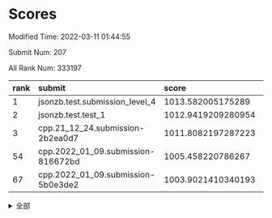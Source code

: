# Scores

Modified Time: 2022-03-11 01:44:55

Submit Num: 207

All Rank Num: 333197

| rank |               submit               |       score        |       sigma        | pk_num |
| :--- | :--------------------------------- | :----------------- | :----------------- | :----- |
| 1    | jsonzb.test.submission_level_4     | 1013.582005175289  | 0.8046550395324998 | 6437   |
| 2    | jsonzb.test.test_1                 | 1012.9419209280954 | 0.7983626342126469 | 6437   |
| 3    | cpp.21_12_24.submission-2b2ea0d7   | 1011.8082197287223 | 0.7951870006460537 | 6438   |
| 54   | cpp.2022_01_09.submission-816672bd | 1005.458220786267  | 0.7262021562510232 | 6439   |
| 67   | cpp.2022_01_09.submission-5b0e3de2 | 1003.9021410340193 | 0.7140795976221845 | 6441   |


<details>
<summary>全部</summary>

| rank |                 submit                 |       score        |       sigma        | pk_num |
| :--- | :------------------------------------- | :----------------- | :----------------- | :----- |
| 1    | jsonzb.test.submission_level_4         | 1013.582005175289  | 0.8046550395324998 | 6437   |
| 2    | jsonzb.test.test_1                     | 1012.9419209280954 | 0.7983626342126469 | 6437   |
| 3    | cpp.21_12_24.submission-2b2ea0d7       | 1011.8082197287223 | 0.7951870006460537 | 6438   |
| 4    | gobigger.level_3.submission_level_3_45 | 1011.2996577203796 | 0.7694911408757388 | 6433   |
| 5    | gobigger.level_3.submission_level_3_30 | 1011.0744626880362 | 0.7600322091794097 | 6436   |
| 6    | gobigger.level_3.submission_level_3_41 | 1010.9687936791904 | 0.758234156450105  | 6436   |
| 7    | gobigger.level_3.submission_level_3_46 | 1010.9429587985662 | 0.7708881442797463 | 6442   |
| 8    | gobigger.level_3.submission_level_3_1  | 1010.9295003452472 | 0.7810994537383102 | 6436   |
| 9    | gobigger.level_3.submission_level_3_11 | 1010.845580840714  | 0.7596629827461272 | 6440   |
| 10   | gobigger.level_3.submission_level_3_44 | 1010.8277757485378 | 0.7530674145261078 | 6438   |
| 11   | gobigger.level_3.submission_level_3_14 | 1010.7999923485511 | 0.7602662171160962 | 6438   |
| 12   | gobigger.level_3.submission_level_3_17 | 1010.6922041749006 | 0.7912160154801087 | 6435   |
| 13   | gobigger.level_3.submission_level_3_25 | 1010.5974125087193 | 0.777209852734825  | 6431   |
| 14   | gobigger.level_3.submission_level_3_43 | 1010.5124524715754 | 0.7592376646117701 | 6445   |
| 15   | gobigger.level_3.submission_level_3_23 | 1010.4991793994556 | 0.7647500123224924 | 6443   |
| 16   | gobigger.level_3.submission_level_3_7  | 1010.4902297190381 | 0.74520998683602   | 6440   |
| 17   | gobigger.level_3.submission_level_3_42 | 1010.4374306550958 | 0.7792423958446097 | 6438   |
| 18   | gobigger.level_3.submission_level_3_6  | 1010.4184702338514 | 0.7781610409017494 | 6442   |
| 19   | gobigger.level_3.submission_level_3_13 | 1010.3855631747183 | 0.7523728013910317 | 6439   |
| 20   | gobigger.level_3.submission_level_3_38 | 1010.3777014521404 | 0.7606886113689615 | 6439   |
| 21   | gobigger.level_3.submission_level_3_5  | 1010.3304317318879 | 0.7645359914601962 | 6435   |
| 22   | gobigger.level_3.submission_level_3_39 | 1010.317454372034  | 0.7940719566687165 | 6444   |
| 23   | gobigger.level_3.submission_level_3_36 | 1010.2800627288225 | 0.7779179966457734 | 6440   |
| 24   | gobigger.level_3.submission_level_3_24 | 1010.2779040363476 | 0.7606862963812904 | 6440   |
| 25   | gobigger.level_3.submission_level_3_4  | 1010.1802003033898 | 0.765423420694123  | 6438   |
| 26   | gobigger.level_3.submission_level_3_26 | 1010.1745701137359 | 0.7524610341449378 | 6431   |
| 27   | gobigger.level_3.submission_level_3_48 | 1010.1005566984442 | 0.7792097273009295 | 6441   |
| 28   | gobigger.level_3.submission_level_3_19 | 1010.0092160587966 | 0.7632785443948648 | 6438   |
| 29   | gobigger.level_3.submission_level_3_16 | 1009.9538946297818 | 0.737939444247502  | 6439   |
| 30   | gobigger.level_3.submission_level_3_12 | 1009.9236901689146 | 0.7496839716078084 | 6437   |
| 31   | gobigger.level_3.submission_level_3_10 | 1009.9074825534174 | 0.7491640844349556 | 6443   |
| 32   | gobigger.level_3.submission_level_3_29 | 1009.8675152348451 | 0.7758482235685774 | 6438   |
| 33   | gobigger.level_3.submission_level_3_35 | 1009.8586884666016 | 0.7358223226205586 | 6432   |
| 34   | gobigger.level_3.submission_level_3_37 | 1009.832146442773  | 0.764973570598814  | 6441   |
| 35   | gobigger.level_3.submission_level_3_49 | 1009.8263211104372 | 0.7554495371519597 | 6437   |
| 36   | gobigger.level_3.submission_level_3_33 | 1009.8091265168181 | 0.7615751700338927 | 6440   |
| 37   | gobigger.level_3.submission_level_3_8  | 1009.783375966947  | 0.7496626221809591 | 6440   |
| 38   | gobigger.level_3.submission_level_3_31 | 1009.7672572001246 | 0.7518790154091166 | 6438   |
| 39   | gobigger.level_3.submission_level_3_28 | 1009.7527652098231 | 0.7568439206423809 | 6437   |
| 40   | gobigger.level_3.submission_level_3_40 | 1009.7073010572043 | 0.7601693791670213 | 6432   |
| 41   | gobigger.level_3.submission_level_3_3  | 1009.6883706977092 | 0.7276706356993483 | 6446   |
| 42   | gobigger.level_3.submission_level_3_0  | 1009.6085365101848 | 0.7681527564219152 | 6436   |
| 43   | gobigger.level_3.submission_level_3_27 | 1009.5870986893603 | 0.7691403805766588 | 6440   |
| 44   | gobigger.level_3.submission_level_3_21 | 1009.5574468888277 | 0.7620959973935012 | 6438   |
| 45   | gobigger.level_3.submission_level_3_22 | 1009.5354515447402 | 0.7479336492512622 | 6435   |
| 46   | gobigger.level_3.submission_level_3_18 | 1009.4429291499573 | 0.75710250210275   | 6439   |
| 47   | gobigger.level_3.submission_level_3_32 | 1009.4200866531355 | 0.7514037385115682 | 6438   |
| 48   | gobigger.level_3.submission_level_3_20 | 1009.347816393194  | 0.7483920147783124 | 6441   |
| 49   | gobigger.level_3.submission_level_3_9  | 1009.2720568852227 | 0.7573189550324851 | 6439   |
| 50   | gobigger.level_3.submission_level_3_2  | 1009.0885740030194 | 0.7399794055688221 | 6437   |
| 51   | gobigger.level_3.submission_level_3_34 | 1008.7641029706324 | 0.7640182542344499 | 6435   |
| 52   | gobigger.level_3.submission_level_3_15 | 1008.2646628867946 | 0.7434426223999412 | 6437   |
| 53   | gobigger.level_3.submission_level_3_47 | 1007.8314135278458 | 0.74574494265771   | 6442   |
| 54   | cpp.2022_01_09.submission-816672bd     | 1005.458220786267  | 0.7262021562510232 | 6439   |
| 55   | gobigger.level_1.submission_level_1_11 | 1005.230643397917  | 0.7141180822562871 | 6434   |
| 56   | gobigger.level_1.submission_level_1_34 | 1005.0920547193653 | 0.7202875416325912 | 6440   |
| 57   | gobigger.level_1.submission_level_1_29 | 1005.0901911716508 | 0.7206025965458047 | 6443   |
| 58   | gobigger.level_1.submission_level_1_2  | 1005.0291685233805 | 0.7324280679064004 | 6439   |
| 59   | gobigger.level_1.submission_level_1_19 | 1005.0004405952286 | 0.734648802805418  | 6445   |
| 60   | gobigger.level_1.submission_level_1_32 | 1004.9741168108255 | 0.7155702856103715 | 6440   |
| 61   | gobigger.level_1.submission_level_1_26 | 1004.9515193104618 | 0.7208849407443906 | 6440   |
| 62   | gobigger.level_1.submission_level_1_15 | 1004.2014071331286 | 0.732522919102933  | 6441   |
| 63   | gobigger.level_1.submission_level_1_39 | 1004.1345734406904 | 0.7227624888079254 | 6443   |
| 64   | gobigger.level_1.submission_level_1_6  | 1004.1115516102783 | 0.7267312746167923 | 6441   |
| 65   | gobigger.level_1.submission_level_1_17 | 1004.0283870620913 | 0.724001990775876  | 6441   |
| 66   | gobigger.level_1.submission_level_1_42 | 1003.9309637979846 | 0.7117966877515126 | 6438   |
| 67   | cpp.2022_01_09.submission-5b0e3de2     | 1003.9021410340193 | 0.7140795976221845 | 6441   |
| 68   | gobigger.level_1.submission_level_1_44 | 1003.8793490894585 | 0.7267548421036837 | 6438   |
| 69   | gobigger.level_1.submission_level_1_12 | 1003.8366828642421 | 0.7169899988704552 | 6439   |
| 70   | gobigger.level_1.submission_level_1_7  | 1003.8311730549558 | 0.7197510881904396 | 6439   |
| 71   | gobigger.level_1.submission_level_1_35 | 1003.8308846146999 | 0.7289823919343776 | 6442   |
| 72   | gobigger.level_1.submission_level_1_30 | 1003.7376502147985 | 0.71668061795291   | 6441   |
| 73   | gobigger.level_1.submission_level_1_13 | 1003.6682153660064 | 0.7200581460702737 | 6436   |
| 74   | gobigger.level_1.submission_level_1_45 | 1003.6604527103849 | 0.7246760788757586 | 6436   |
| 75   | gobigger.level_1.submission_level_1_31 | 1003.5907847322421 | 0.7179887460950785 | 6441   |
| 76   | gobigger.level_1.submission_level_1_21 | 1003.5555479958879 | 0.7123287260749089 | 6441   |
| 77   | gobigger.level_1.submission_level_1_27 | 1003.524047569198  | 0.7166289660875874 | 6437   |
| 78   | gobigger.level_1.submission_level_1_3  | 1003.5223798594949 | 0.717125966425877  | 6436   |
| 79   | gobigger.level_1.submission_level_1_9  | 1003.496038906885  | 0.718258190554421  | 6438   |
| 80   | gobigger.level_1.submission_level_1_49 | 1003.4185441820567 | 0.7050083528109559 | 6439   |
| 81   | gobigger.level_1.submission_level_1_18 | 1003.4130456466646 | 0.7184341009984576 | 6440   |
| 82   | gobigger.level_1.submission_level_1_37 | 1003.4125025542185 | 0.7197133279700939 | 6434   |
| 83   | gobigger.level_1.submission_level_1_25 | 1003.4102885567445 | 0.7172164293420662 | 6438   |
| 84   | gobigger.level_1.submission_level_1_48 | 1003.3968923576302 | 0.7102292333357054 | 6439   |
| 85   | gobigger.level_1.submission_level_1_16 | 1003.3703054902728 | 0.7174020957590385 | 6439   |
| 86   | gobigger.level_1.submission_level_1_1  | 1003.2963319681229 | 0.7148678617469612 | 6440   |
| 87   | gobigger.level_1.submission_level_1_46 | 1003.2596805036474 | 0.7271110016916825 | 6440   |
| 88   | gobigger.level_1.submission_level_1_33 | 1003.2024857219895 | 0.7211612255316692 | 6436   |
| 89   | gobigger.level_1.submission_level_1_24 | 1003.1937368547109 | 0.7193063069421575 | 6437   |
| 90   | gobigger.level_1.submission_level_1_14 | 1003.0709003494703 | 0.7202772454632653 | 6439   |
| 91   | gobigger.level_1.submission_level_1_41 | 1002.9275347651501 | 0.7085961742690021 | 6434   |
| 92   | gobigger.level_1.submission_level_1_43 | 1002.9058382351416 | 0.7146694908041724 | 6436   |
| 93   | gobigger.level_1.submission_level_1_23 | 1002.8691159269255 | 0.711167074404317  | 6440   |
| 94   | gobigger.level_1.submission_level_1_8  | 1002.8341343908196 | 0.7215511605921152 | 6440   |
| 95   | gobigger.level_1.submission_level_1_4  | 1002.808440320912  | 0.7175847306437511 | 6447   |
| 96   | gobigger.level_1.submission_level_1_5  | 1002.7719427974932 | 0.7181882912635712 | 6440   |
| 97   | gobigger.level_1.submission_level_1_0  | 1002.7660350940145 | 0.712865163352469  | 6439   |
| 98   | gobigger.level_1.submission_level_1_22 | 1002.7267421329373 | 0.7334992862124414 | 6434   |
| 99   | gobigger.level_1.submission_level_1_38 | 1002.7137029687448 | 0.7182379590669163 | 6442   |
| 100  | gobigger.level_1.submission_level_1_40 | 1002.6361071171164 | 0.7086392989516275 | 6433   |
| 101  | gobigger.level_1.submission_level_1_10 | 1002.487778101106  | 0.702386810657047  | 6436   |
| 102  | gobigger.level_1.submission_level_1_36 | 1002.3611100245985 | 0.7160114371326287 | 6441   |
| 103  | gobigger.level_1.submission_level_1_20 | 1002.097127719469  | 0.7155615096779313 | 6436   |
| 104  | gobigger.level_1.submission_level_1_28 | 1002.0483529398007 | 0.7174282795246129 | 6440   |
| 105  | gobigger.level_1.submission_level_1_47 | 1001.9131431898657 | 0.7201269584405371 | 6436   |
| 106  | gobigger.random.submission_random_11   | 997.1919101226536  | 0.7196827297476813 | 6444   |
| 107  | gobigger.random.submission_random_5    | 997.1069262607956  | 0.7153045032385575 | 6435   |
| 108  | gobigger.random.submission_random_33   | 997.0833877588888  | 0.7230394935632526 | 6445   |
| 109  | gobigger.random.submission_random_49   | 997.0314659037504  | 0.7037969497867415 | 6438   |
| 110  | gobigger.random.submission_random_31   | 996.9590396267887  | 0.7011050212422614 | 6437   |
| 111  | gobigger.random.submission_random_29   | 996.9350669622864  | 0.7069674130062146 | 6437   |
| 112  | gobigger.random.submission_random_19   | 996.8654135284436  | 0.7113059119685465 | 6442   |
| 113  | gobigger.random.submission_random_43   | 996.8586990270697  | 0.7063296925132029 | 6435   |
| 114  | gobigger.random.submission_random_46   | 996.8326844197687  | 0.6969004077046594 | 6439   |
| 115  | gobigger.random.submission_random_47   | 996.7877420206429  | 0.717511371183549  | 6439   |
| 116  | gobigger.random.submission_random_8    | 996.629028566215   | 0.6965807483485219 | 6435   |
| 117  | gobigger.random.submission_random_23   | 996.5932403791211  | 0.7146534227914336 | 6439   |
| 118  | gobigger.random.submission_random_42   | 996.5469128199815  | 0.7119297961080359 | 6442   |
| 119  | gobigger.random.submission_random_2    | 996.4522325820137  | 0.7159338369637609 | 6442   |
| 120  | gobigger.random.submission_random_26   | 996.4129603202528  | 0.7190868286918753 | 6439   |
| 121  | gobigger.random.submission_random_16   | 996.3505539272587  | 0.7110087696724157 | 6438   |
| 122  | gobigger.random.submission_random_40   | 996.3053082614892  | 0.7042101117692311 | 6441   |
| 123  | gobigger.random.submission_random_30   | 996.1827371177832  | 0.7219519394192545 | 6441   |
| 124  | gobigger.random.submission_random_41   | 996.1376366328595  | 0.7020115524509106 | 6438   |
| 125  | gobigger.random.submission_random_13   | 996.0712951583401  | 0.7084212739483762 | 6439   |
| 126  | gobigger.random.submission_random_22   | 996.0630744234736  | 0.7229661674306259 | 6438   |
| 127  | gobigger.random.submission_random_24   | 996.0260589352566  | 0.7117355787278892 | 6440   |
| 128  | gobigger.random.submission_random_35   | 995.897277726279   | 0.7179691027891292 | 6437   |
| 129  | gobigger.random.submission_random_48   | 995.8804142222558  | 0.700268259661447  | 6444   |
| 130  | gobigger.random.submission_random_9    | 995.8418345478078  | 0.7057346439560809 | 6441   |
| 131  | gobigger.random.submission_random_25   | 995.7674551160662  | 0.7258498386131241 | 6437   |
| 132  | gobigger.random.submission_random_0    | 995.7671560816325  | 0.7125220704809091 | 6442   |
| 133  | gobigger.random.submission_random_18   | 995.7659792292976  | 0.711376203656523  | 6439   |
| 134  | gobigger.random.submission_random_36   | 995.7521522597777  | 0.7203448406696199 | 6443   |
| 135  | gobigger.random.submission_random_45   | 995.7519095492604  | 0.7037230327857918 | 6437   |
| 136  | gobigger.random.submission_random_6    | 995.7087855394258  | 0.7122808334761073 | 6442   |
| 137  | gobigger.random.submission_random_15   | 995.6649999446591  | 0.6993330413816259 | 6440   |
| 138  | gobigger.random.submission_random_34   | 995.6612268072648  | 0.7062756351113936 | 6440   |
| 139  | gobigger.random.submission_random_38   | 995.6442728703385  | 0.7170386234484704 | 6442   |
| 140  | gobigger.random.submission_random_10   | 995.6301720406558  | 0.7275487893113175 | 6437   |
| 141  | gobigger.random.submission_random_12   | 995.5302047962126  | 0.7191394736919438 | 6438   |
| 142  | gobigger.random.submission_random_4    | 995.5179268592253  | 0.7016661832862081 | 6434   |
| 143  | gobigger.random.submission_random_7    | 995.4645352507611  | 0.7156337134323933 | 6437   |
| 144  | gobigger.random.submission_random_27   | 995.4397429207637  | 0.7287638611595331 | 6439   |
| 145  | gobigger.random.submission_random_14   | 995.4145305347695  | 0.706138728392164  | 6438   |
| 146  | gobigger.random.submission_random_37   | 995.3844018553781  | 0.7177983698075447 | 6435   |
| 147  | gobigger.random.submission_random_44   | 995.3286510743568  | 0.715627122869007  | 6438   |
| 148  | gobigger.random.submission_random_3    | 995.3147847921708  | 0.7065339222125148 | 6444   |
| 149  | gobigger.random.submission_random_21   | 995.2852102013198  | 0.7268412578781648 | 6439   |
| 150  | gobigger.random.submission_random_32   | 995.1674457815218  | 0.7131342266717804 | 6434   |
| 151  | gobigger.random.submission_random_28   | 995.1476266402215  | 0.71511215475113   | 6439   |
| 152  | gobigger.random.submission_random_1    | 995.1230559975023  | 0.7108698433090446 | 6441   |
| 153  | gobigger.random.submission_random_39   | 995.064738243419   | 0.7307161613653507 | 6436   |
| 154  | gobigger.random.submission_random_17   | 995.0635858265348  | 0.7228939245806874 | 6435   |
| 155  | gobigger.random.submission_random_20   | 995.0175245561257  | 0.7207759499720378 | 6440   |
| 156  | gobigger.level_2.submission_level_2_48 | 994.1341842225511  | 0.7385007426282251 | 6437   |
| 157  | gobigger.level_2.submission_level_2_28 | 993.6357838570648  | 0.7465486906383898 | 6435   |
| 158  | gobigger.level_2.submission_level_2_9  | 993.4541108808567  | 0.7453221406586159 | 6444   |
| 159  | gobigger.level_2.submission_level_2_19 | 992.8550334931579  | 0.7540818517723705 | 6437   |
| 160  | gobigger.level_2.submission_level_2_20 | 992.782262739728   | 0.7459019723202893 | 6435   |
| 161  | gobigger.level_2.submission_level_2_30 | 992.5299382388253  | 0.7465294668329532 | 6434   |
| 162  | gobigger.level_2.submission_level_2_36 | 992.5056474961898  | 0.7610996825275207 | 6441   |
| 163  | gobigger.level_2.submission_level_2_11 | 992.477454334329   | 0.7338281675529028 | 6436   |
| 164  | gobigger.level_2.submission_level_2_45 | 992.4628513580063  | 0.7558444560699848 | 6444   |
| 165  | gobigger.level_2.submission_level_2_41 | 992.412056815807   | 0.7412710359538726 | 6432   |
| 166  | gobigger.level_2.submission_level_2_8  | 992.398719351955   | 0.737676249440378  | 6440   |
| 167  | gobigger.level_2.submission_level_2_18 | 992.3916114401205  | 0.7437487379097214 | 6442   |
| 168  | gobigger.level_2.submission_level_2_47 | 992.3492808685652  | 0.7472871348929173 | 6438   |
| 169  | gobigger.level_2.submission_level_2_3  | 992.3366802406258  | 0.7414721550884068 | 6439   |
| 170  | gobigger.level_2.submission_level_2_5  | 992.3265785959595  | 0.7484579068034474 | 6435   |
| 171  | gobigger.level_2.submission_level_2_12 | 992.2669931790866  | 0.7401343070946955 | 6434   |
| 172  | gobigger.level_2.submission_level_2_39 | 992.1975600628945  | 0.7541641068359914 | 6439   |
| 173  | gobigger.level_2.submission_level_2_49 | 992.1412572393075  | 0.7457900577227329 | 6440   |
| 174  | gobigger.level_2.submission_level_2_43 | 992.1217367674427  | 0.7344997290666323 | 6435   |
| 175  | gobigger.level_2.submission_level_2_40 | 992.1078487284626  | 0.7543398046305548 | 6439   |
| 176  | gobigger.level_2.submission_level_2_35 | 992.0491264165271  | 0.7627203857866434 | 6441   |
| 177  | gobigger.level_2.submission_level_2_6  | 992.0475967996231  | 0.7590246187181822 | 6441   |
| 178  | gobigger.level_2.submission_level_2_31 | 992.0290566322915  | 0.7470169629785672 | 6437   |
| 179  | gobigger.level_2.submission_level_2_34 | 992.0115722718373  | 0.7582526725228366 | 6443   |
| 180  | gobigger.level_2.submission_level_2_15 | 991.9100837545867  | 0.752920537066289  | 6436   |
| 181  | gobigger.level_2.submission_level_2_33 | 991.861066978276   | 0.7445019710302982 | 6439   |
| 182  | gobigger.level_2.submission_level_2_4  | 991.8408483450161  | 0.7476981562961161 | 6440   |
| 183  | gobigger.level_2.submission_level_2_10 | 991.8232674695323  | 0.7474357615241399 | 6439   |
| 184  | gobigger.level_2.submission_level_2_7  | 991.746220635407   | 0.7432600750359134 | 6439   |
| 185  | gobigger.level_2.submission_level_2_13 | 991.688941027468   | 0.7430296507725942 | 6437   |
| 186  | gobigger.level_2.submission_level_2_2  | 991.6801311398315  | 0.7486307789380113 | 6443   |
| 187  | gobigger.level_2.submission_level_2_0  | 991.6079937776457  | 0.7696478346926207 | 6435   |
| 188  | gobigger.level_2.submission_level_2_23 | 991.5949085386014  | 0.7560487075998454 | 6440   |
| 189  | gobigger.level_2.submission_level_2_21 | 991.5451513770715  | 0.7692133469563758 | 6438   |
| 190  | gobigger.level_2.submission_level_2_27 | 991.5034803488911  | 0.7520587649854257 | 6440   |
| 191  | gobigger.level_2.submission_level_2_16 | 991.3388450517338  | 0.7504709294248382 | 6436   |
| 192  | gobigger.level_2.submission_level_2_38 | 991.2530160911243  | 0.7714148832633214 | 6437   |
| 193  | gobigger.level_2.submission_level_2_14 | 991.1236748588583  | 0.7453590400063164 | 6442   |
| 194  | gobigger.level_2.submission_level_2_25 | 991.1192977307742  | 0.7444955855361007 | 6435   |
| 195  | gobigger.level_2.submission_level_2_42 | 991.0119460817166  | 0.7370360520770803 | 6436   |
| 196  | gobigger.level_2.submission_level_2_22 | 991.0041718802488  | 0.7409433142817496 | 6442   |
| 197  | gobigger.level_2.submission_level_2_17 | 990.987002512295   | 0.7682767646580746 | 6436   |
| 198  | gobigger.level_2.submission_level_2_32 | 990.983890089134   | 0.7533490348564482 | 6441   |
| 199  | gobigger.level_2.submission_level_2_26 | 990.9203437296485  | 0.7558446911498624 | 6438   |
| 200  | gobigger.level_2.submission_level_2_24 | 990.8603680798512  | 0.7377761282438391 | 6436   |
| 201  | gobigger.level_2.submission_level_2_46 | 990.8494687327535  | 0.7518102972175125 | 6440   |
| 202  | gobigger.level_2.submission_level_2_1  | 990.7844606472726  | 0.7478293457189644 | 6435   |
| 203  | gobigger.level_2.submission_level_2_44 | 990.6529247389478  | 0.7648447504266035 | 6438   |
| 204  | gobigger.level_2.submission_level_2_29 | 990.4813706971851  | 0.7678912579106454 | 6437   |
| 205  | gobigger.level_2.submission_level_2_37 | 990.2960284241482  | 0.753973216440252  | 6442   |
| 206  | gobigger.none.submission_none_0        | 977.0198290183669  | 1.3153035180229489 | 6440   |
| 207  | gobigger.none.submission_none_1        | 976.0731178295321  | 1.3850522607758047 | 6434   |

</details>